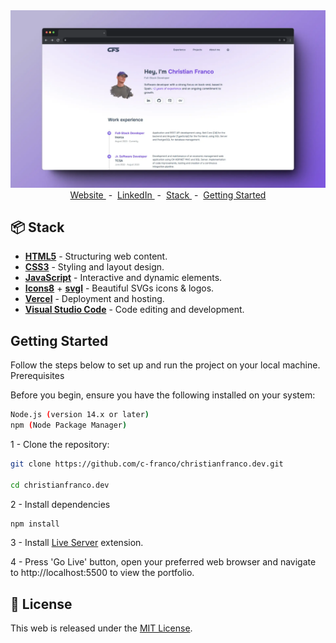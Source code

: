 <div align="center">
    <a href="https://christianfranco.dev">
        <img src="assets/img/portfolio.webp">
    </a>
</div>

<div align="center">
    <a href="https://christianfranco.dev" target="_blank">
        Website
    </a>
    <span>&nbsp;-&nbsp;</span>
    <a href="https://www.linkedin.com/in/christian-franco-soto/">
        LinkedIn
    </a>
    <span>&nbsp;-&nbsp;</span>
    <a href="https://github.com/c-franco/christianfranco.dev?tab=readme-ov-file#-stack">
        Stack
    </a>
    <span>&nbsp;-&nbsp;</span>
    <a href="https://github.com/c-franco/christianfranco.dev?tab=readme-ov-file#getting-started">
        Getting Started
    </a>

</div>

## 📦 Stack

- [**HTML5**](https://developer.mozilla.org/es/docs/Web/HTML) - Structuring web content.
- [**CSS3**](https://developer.mozilla.org/es/docs/Web/CSS) - Styling and layout design.
- [**JavaScript**](https://developer.mozilla.org/es/docs/Web/JavaScript) - Interactive and dynamic elements.
- [**Icons8**](https://icons8.com/) + [**svgl**](https://svgl.app/) - Beautiful SVGs icons & logos.
- [**Vercel**](https://vercel.com) - Deployment and hosting.
- [**Visual Studio Code**](https://code.visualstudio.com/) - Code editing and development.

## Getting Started

Follow the steps below to set up and run the project on your local machine.
Prerequisites

Before you begin, ensure you have the following installed on your system:

```bash
Node.js (version 14.x or later)
npm (Node Package Manager)
```

1 - Clone the repository:

```bash
git clone https://github.com/c-franco/christianfranco.dev.git

cd christianfranco.dev
```

2 - Install dependencies

```bash
npm install
```

3 - Install [Live Server](https://marketplace.visualstudio.com/items?itemName=ritwickdey.LiveServer) extension.

4 - Press 'Go Live' button, open your preferred web browser and navigate to http://localhost:5500 to view the portfolio.

## 📜 License

This web is released under the [MIT License](LICENSE).
